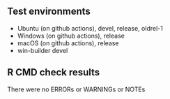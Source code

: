 ## Test environments
* Ubuntu (on github actions), devel, release, oldrel-1
* Windows (on github actions), release
* macOS (on github actions), release
* win-builder devel


## R CMD check results
There were no ERRORs or WARNINGs or NOTEs


